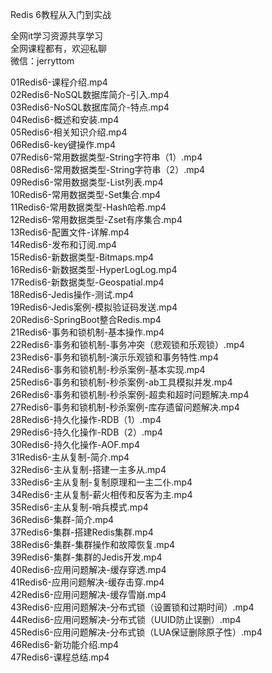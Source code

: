 Redis 6教程从入门到实战

全网it学习资源共享学习<br>全网课程都有，欢迎私聊<br>微信：jerryttom<br>

01Redis6-课程介绍.mp4<br> 02Redis6-NoSQL数据库简介-引入.mp4<br> 03Redis6-NoSQL数据库简介-特点.mp4<br> 04Redis6-概述和安装.mp4<br> 05Redis6-相关知识介绍.mp4<br> 06Redis6-key键操作.mp4<br> 07Redis6-常用数据类型-String字符串（1）.mp4<br> 08Redis6-常用数据类型-String字符串（2）.mp4<br> 09Redis6-常用数据类型-List列表.mp4<br> 10Redis6-常用数据类型-Set集合.mp4<br> 11Redis6-常用数据类型-Hash哈希.mp4<br> 12Redis6-常用数据类型-Zset有序集合.mp4<br> 13Redis6-配置文件-详解.mp4<br> 14Redis6-发布和订阅.mp4<br> 15Redis6-新数据类型-Bitmaps.mp4<br> 16Redis6-新数据类型-HyperLogLog.mp4<br> 17Redis6-新数据类型-Geospatial.mp4<br> 18Redis6-Jedis操作-测试.mp4<br> 19Redis6-Jedis案例-模拟验证码发送.mp4<br> 20Redis6-SpringBoot整合Redis.mp4<br> 21Redis6-事务和锁机制-基本操作.mp4<br> 22Redis6-事务和锁机制-事务冲突（悲观锁和乐观锁）.mp4<br> 23Redis6-事务和锁机制-演示乐观锁和事务特性.mp4<br> 24Redis6-事务和锁机制-秒杀案例-基本实现.mp4<br> 25Redis6-事务和锁机制-秒杀案例-ab工具模拟并发.mp4<br> 26Redis6-事务和锁机制-秒杀案例-超卖和超时问题解决.mp4<br> 27Redis6-事务和锁机制-秒杀案例-库存遗留问题解决.mp4<br> 28Redis6-持久化操作-RDB（1）.mp4<br> 29Redis6-持久化操作-RDB（2）.mp4<br> 30Redis6-持久化操作-AOF.mp4<br> 31Redis6-主从复制-简介.mp4<br> 32Redis6-主从复制-搭建一主多从.mp4<br> 33Redis6-主从复制-复制原理和一主二仆.mp4<br> 34Redis6-主从复制-薪火相传和反客为主.mp4<br> 35Redis6-主从复制-哨兵模式.mp4<br> 36Redis6-集群-简介.mp4<br> 37Redis6-集群-搭建Redis集群.mp4<br> 38Redis6-集群-集群操作和故障恢复.mp4<br> 39Redis6-集群-集群的Jedis开发.mp4<br> 40Redis6-应用问题解决-缓存穿透.mp4<br> 41Redis6-应用问题解决-缓存击穿.mp4<br> 42Redis6-应用问题解决-缓存雪崩.mp4<br> 43Redis6-应用问题解决-分布式锁（设置锁和过期时间）.mp4<br> 44Redis6-应用问题解决-分布式锁（UUID防止误删）.mp4<br> 45Redis6-应用问题解决-分布式锁（LUA保证删除原子性）.mp4<br> 46Redis6-新功能介绍.mp4<br> 47Redis6-课程总结.mp4
